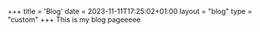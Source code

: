 +++
title = 'Blog'
date = 2023-11-11T17:25:02+01:00
layout = "blog"
type = "custom"
+++
This is my blog pageeeee